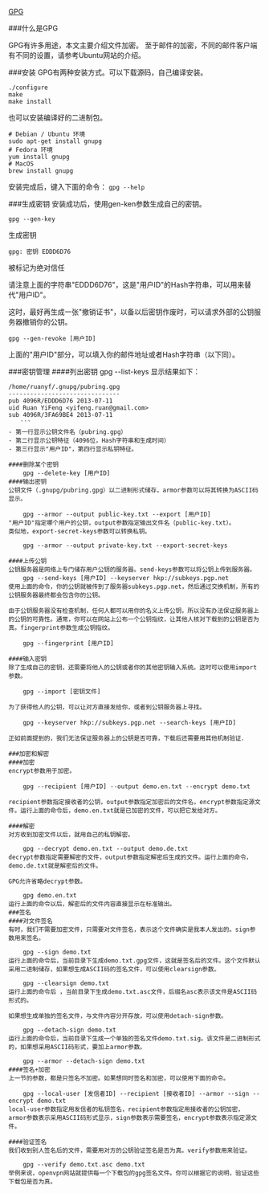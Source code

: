 [GPG](http://www.ruanyifeng.com/blog/2013/07/gpg.html)

###什么是GPG

GPG有许多用途，本文主要介绍文件加密。
至于邮件的加密，不同的邮件客户端有不同的设置，请参考Ubuntu网站的介绍。

###安装
GPG有两种安装方式。可以下载源码，自己编译安装。

    ./configure
    make
    make install

也可以安装编译好的二进制包。

    # Debian / Ubuntu 环境
    sudo apt-get install gnupg
    # Fedora 环境
    yum install gnupg
    # MacOS
    brew install gnupg

安装完成后，键入下面的命令：
`gpg --help`

###生成密钥
安装成功后，使用gen-ken参数生成自己的密钥。

    gpg --gen-key
    
生成密钥

    gpg: 密钥 EDDD6D76

被标记为绝对信任

请注意上面的字符串"EDDD6D76"，这是"用户ID"的Hash字符串，可以用来替代"用户ID"。

这时，最好再生成一张"撤销证书"，以备以后密钥作废时，可以请求外部的公钥服务器撤销你的公钥。

    gpg --gen-revoke [用户ID]
上面的"用户ID"部分，可以填入你的邮件地址或者Hash字符串（以下同）。

###密钥管理
####列出密钥
    gpg --list-keys
显示结果如下：
```
/home/ruanyf/.gnupg/pubring.gpg
-------------------------------
pub 4096R/EDDD6D76 2013-07-11
uid Ruan YiFeng <yifeng.ruan@gmail.com>
sub 4096R/3FA69BE4 2013-07-11
　　```
- 第一行显示公钥文件名（pubring.gpg）
- 第二行显示公钥特征（4096位，Hash字符串和生成时间）
- 第三行显示"用户ID"，第四行显示私钥特征。

####删除某个密钥
    gpg --delete-key [用户ID]
####输出密钥
公钥文件（.gnupg/pubring.gpg）以二进制形式储存，armor参数可以将其转换为ASCII码显示。

    gpg --armor --output public-key.txt --export [用户ID]
"用户ID"指定哪个用户的公钥，output参数指定输出文件名（public-key.txt）。
类似地，export-secret-keys参数可以转换私钥。

    gpg --armor --output private-key.txt --export-secret-keys

####上传公钥
公钥服务器是网络上专门储存用户公钥的服务器。send-keys参数可以将公钥上传到服务器。
    gpg --send-keys [用户ID] --keyserver hkp://subkeys.pgp.net
使用上面的命令，你的公钥就被传到了服务器subkeys.pgp.net，然后通过交换机制，所有的公钥服务器最终都会包含你的公钥。

由于公钥服务器没有检查机制，任何人都可以用你的名义上传公钥，所以没有办法保证服务器上的公钥的可靠性。通常，你可以在网站上公布一个公钥指纹，让其他人核对下载到的公钥是否为真。fingerprint参数生成公钥指纹。

    gpg --fingerprint [用户ID]

####输入密钥
除了生成自己的密钥，还需要将他人的公钥或者你的其他密钥输入系统。这时可以使用import参数。

    gpg --import [密钥文件]

为了获得他人的公钥，可以让对方直接发给你，或者到公钥服务器上寻找。

    gpg --keyserver hkp://subkeys.pgp.net --search-keys [用户ID]

正如前面提到的，我们无法保证服务器上的公钥是否可靠，下载后还需要用其他机制验证．

###加密和解密
####加密
encrypt参数用于加密。

    gpg --recipient [用户ID] --output demo.en.txt --encrypt demo.txt

recipient参数指定接收者的公钥，output参数指定加密后的文件名，encrypt参数指定源文件。运行上面的命令后，demo.en.txt就是已加密的文件，可以把它发给对方。

####解密
对方收到加密文件以后，就用自己的私钥解密。

    gpg --decrypt demo.en.txt --output demo.de.txt
decrypt参数指定需要解密的文件，output参数指定解密后生成的文件。运行上面的命令，demo.de.txt就是解密后的文件。

GPG允许省略decrypt参数。

    gpg demo.en.txt
运行上面的命令以后，解密后的文件内容直接显示在标准输出。
###签名
####对文件签名
有时，我们不需要加密文件，只需要对文件签名，表示这个文件确实是我本人发出的。sign参数用来签名。

    gpg --sign demo.txt
运行上面的命令后，当前目录下生成demo.txt.gpg文件，这就是签名后的文件。这个文件默认采用二进制储存，如果想生成ASCII码的签名文件，可以使用clearsign参数。

    gpg --clearsign demo.txt
运行上面的命令后 ，当前目录下生成demo.txt.asc文件，后缀名asc表示该文件是ASCII码形式的。

如果想生成单独的签名文件，与文件内容分开存放，可以使用detach-sign参数。

    gpg --detach-sign demo.txt
运行上面的命令后，当前目录下生成一个单独的签名文件demo.txt.sig。该文件是二进制形式的，如果想采用ASCII码形式，要加上armor参数。

    gpg --armor --detach-sign demo.txt
####签名+加密
上一节的参数，都是只签名不加密。如果想同时签名和加密，可以使用下面的命令。

    gpg --local-user [发信者ID] --recipient [接收者ID] --armor --sign --encrypt demo.txt
local-user参数指定用发信者的私钥签名，recipient参数指定用接收者的公钥加密，armor参数表示采用ASCII码形式显示，sign参数表示需要签名，encrypt参数表示指定源文件。

####验证签名
我们收到别人签名后的文件，需要用对方的公钥验证签名是否为真。verify参数用来验证。

    gpg --verify demo.txt.asc demo.txt
举例来说，openvpn网站就提供每一个下载包的gpg签名文件。你可以根据它的说明，验证这些下载包是否为真。